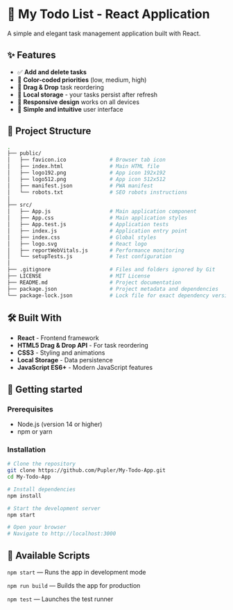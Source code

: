 # 📝 My Todo List - React Application

A simple and elegant task management application built with React.

## ✨ Features

- ✅ **Add and delete tasks**
- 🎨 **Color-coded priorities** (low, medium, high)
- 🔄 **Drag & Drop** task reordering
- 💾 **Local storage** - your tasks persist after refresh
- 📱 **Responsive design** works on all devices
- 🎯 **Simple and intuitive** user interface

## 📁 Project Structure

```bash
.
├── public/
│   ├── favicon.ico              # Browser tab icon
│   ├── index.html               # Main HTML file
│   ├── logo192.png              # App icon 192x192
│   ├── logo512.png              # App icon 512x512
│   ├── manifest.json            # PWA manifest
│   └── robots.txt               # SEO robots instructions
│
├── src/
│   ├── App.js                   # Main application component
│   ├── App.css                  # Main application styles
│   ├── App.test.js              # Application tests
│   ├── index.js                 # Application entry point
│   ├── index.css                # Global styles
│   ├── logo.svg                 # React logo
│   ├── reportWebVitals.js       # Performance monitoring
│   └── setupTests.js            # Test configuration
│
├── .gitignore                   # Files and folders ignored by Git
├── LICENSE                      # MIT License
├── README.md                    # Project documentation
├── package.json                 # Project metadata and dependencies
└── package-lock.json            # Lock file for exact dependency versions

```

## 🛠️ Built With

- **React** - Frontend framework
- **HTML5 Drag & Drop API** - For task reordering
- **CSS3** - Styling and animations
- **Local Storage** - Data persistence
- **JavaScript ES6+** - Modern JavaScript features

## 🚀 Getting started

### Prerequisites
- Node.js (version 14 or higher)
- npm or yarn

### Installation

```bash
# Clone the repository
git clone https://github.com/Pupler/My-Todo-App.git
cd My-Todo-App

# Install dependencies
npm install

# Start the development server
npm start

# Open your browser
# Navigate to http://localhost:3000
```

## 🧩 Available Scripts

```npm start``` — Runs the app in development mode

```npm run build``` — Builds the app for production

```npm test``` — Launches the test runner
